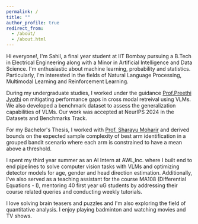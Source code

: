 ```yaml
---
permalink: /
title: ""
author_profile: true
redirect_from: 
  - /about/
  - /about.html
---
```


Hi everyone!, I'm Sahil, a final year student at IIT Bombay pursuing a B.Tech in Electrical Engineering along with a Minor in Artificial Intelligence and Data Science. I'm enthusiastic about machine learning, probability and statistics. Particularly, I'm interested in the fields of Natural Language Processing, Multimodal Learning and Reinforcement Learning.

During my undergraduate studies, I worked under the guidance [Prof.Preethi Jyothi](https://www.cse.iitb.ac.in/~pjyothi/) on mitigating performance gaps in cross modal retreival using VLMs. We also developed a benchmark dataset to assess the generalization capabilities of VLMs. Our work was accepted at NeurIPS 2024 in the Datasets and Benchmarks Track.

For my Bachelor's Thesis, I worked with [Prof. Sharayu Moharir](https://sites.google.com/view/sharayu-homepage/home) and derived bounds on the expected sample complexity of best arm identification in a grouped bandit scenario where each arm is constrained to have a mean above a threshold.

 I spent my third year summer as an AI Intern at AWL,Inc. where I built end to end pipelines to solve computer vision tasks with VLMs and optimizing detector models for age, gender and head direction estimation. Additionally, I've also served as a teaching assistant for the course MA108 (Differential Equations - I), mentoring 40 first year uG students by addressing their course related queries and conducting weekly tutorials.

I love solving brain teasers and puzzles and I'm also exploring the field of quantitative analysis. I enjoy playing badminton and watching movies and TV shows.
